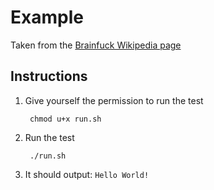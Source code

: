 # Example

Taken from the [Brainfuck Wikipedia page](https://en.wikipedia.org/wiki/Brainfuck#Hello_World.21)


## Instructions

1. Give yourself the permission to run the test

		chmod u+x run.sh

2. Run the test

		./run.sh

3. It should output: `Hello World!`
